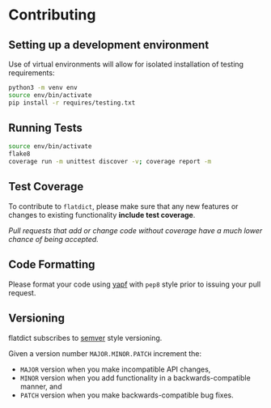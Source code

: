# Contributing

## Setting up a development environment

Use of virtual environments will allow for isolated installation of testing requirements:

```bash
python3 -m venv env
source env/bin/activate
pip install -r requires/testing.txt
```

## Running Tests

```bash
source env/bin/activate
flake8
coverage run -m unittest discover -v; coverage report -m
```

## Test Coverage

To contribute to `flatdict`, please make sure that any new features or changes to existing functionality **include test coverage**.

*Pull requests that add or change code without coverage have a much lower chance of being accepted.*

## Code Formatting

Please format your code using [yapf](http://pypi.python.org/pypi/yapf)
with ``pep8`` style prior to issuing your pull request.

## Versioning

flatdict subscribes to [semver](https://semver.org) style versioning.

Given a version number `MAJOR.MINOR.PATCH` increment the:

- `MAJOR` version when you make incompatible API changes,
- `MINOR` version when you add functionality in a backwards-compatible manner, and
- `PATCH` version when you make backwards-compatible bug fixes.
